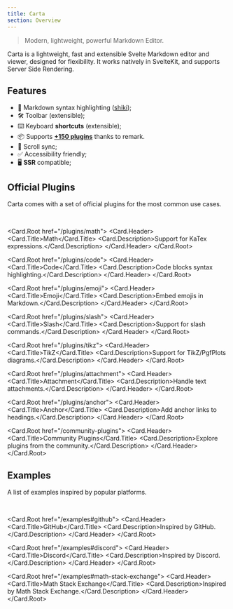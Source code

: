 ```yaml
---
title: Carta
section: Overview
---
```


<script>
	import * as Card from "$lib/components/ui/card";
</script>

> Modern, lightweight, powerful Markdown Editor.

Carta is a lightweight, fast and extensible Svelte Markdown editor and viewer, designed for flexibility. It works natively in SvelteKit, and supports Server Side Rendering.

## Features

- 🌈 Markdown syntax highlighting ([shiki](https://shiki.style/));
- 🛠️ Toolbar (extensible);
- ⌨️ Keyboard **shortcuts** (extensible);
- 📦 Supports **[+150 plugins](https://github.com/remarkjs/remark/blob/main/doc/plugins.md#list-of-plugins)** thanks to remark.
- 🔀 Scroll sync;
- ✅ Accessibility friendly;
- 🖥️ **SSR** compatible;

## Official Plugins

Carta comes with a set of official plugins for the most common use cases.

<br />

<div class="w-full grid sm:grid-cols-2 gap-4">

<Card.Root href="/plugins/math">
<Card.Header>
<iconify-icon icon="tabler:math" class="text-3xl text-sky-300"></iconify-icon>
<Card.Title>Math</Card.Title>
<Card.Description>Support for KaTex expressions.</Card.Description>
</Card.Header>
</Card.Root>

<Card.Root href="/plugins/code">
<Card.Header>
<iconify-icon icon="fluent:code-16-filled" class="text-3xl text-sky-300"></iconify-icon>
<Card.Title>Code</Card.Title>
<Card.Description>Code blocks syntax highlighting.</Card.Description>
</Card.Header>
</Card.Root>

<Card.Root href="/plugins/emoji">
<Card.Header>
<iconify-icon icon="mingcute:emoji-line" class="text-3xl text-sky-300"></iconify-icon>
<Card.Title>Emoji</Card.Title>
<Card.Description>Embed emojis in Markdown.</Card.Description>
</Card.Header>
</Card.Root>

<Card.Root href="/plugins/slash">
<Card.Header>
<iconify-icon icon="tabler:slash" class="text-3xl text-sky-300"></iconify-icon>
<Card.Title>Slash</Card.Title>
<Card.Description>Support for slash commands.</Card.Description>
</Card.Header>
</Card.Root>

<Card.Root href="/plugins/tikz">
<Card.Header>
<iconify-icon icon="mdi:draw-pen" class="text-3xl text-sky-300"></iconify-icon>
<Card.Title>TikZ</Card.Title>
<Card.Description>Support for TikZ/PgfPlots diagrams.</Card.Description>
</Card.Header>
</Card.Root>

<Card.Root href="/plugins/attachment">
<Card.Header>
<iconify-icon icon="tdesign:attach" class="text-3xl text-sky-300"></iconify-icon>
<Card.Title>Attachment</Card.Title>
<Card.Description>Handle text attachments.</Card.Description>
</Card.Header>
</Card.Root>

<Card.Root href="/plugins/anchor">
<Card.Header>
<iconify-icon icon="mingcute:link-fill" class="text-3xl text-sky-300"></iconify-icon>
<Card.Title>Anchor</Card.Title>
<Card.Description>Add anchor links to headings.</Card.Description>
</Card.Header>
</Card.Root>

<Card.Root href="/community-plugins">
<Card.Header>
<iconify-icon icon="ph:stack-fill" class="text-3xl text-sky-300"></iconify-icon>
<Card.Title>Community Plugins</Card.Title>
<Card.Description>Explore plugins from the community.</Card.Description>
</Card.Header>
</Card.Root>

</div>

## Examples

A list of examples inspired by popular platforms.

<br>

<div class="w-full grid sm:grid-cols-2 gap-4">

<Card.Root href="/examples#github">
<Card.Header>
<iconify-icon icon="mdi:github" class="text-3xl text-sky-300" ></iconify-icon>
<Card.Title>GitHub</Card.Title>
<Card.Description>Inspired by GitHub.</Card.Description>
</Card.Header>
</Card.Root>

<Card.Root href="/examples#discord">
<Card.Header>
<iconify-icon icon="ic:baseline-discord" class="text-3xl text-sky-300" ></iconify-icon>
<Card.Title>Discord</Card.Title>
<Card.Description>Inspired by Discord.</Card.Description>
</Card.Header>
</Card.Root>

<Card.Root href="/examples#math-stack-exchange">
<Card.Header>
<iconify-icon icon="fluent:math-formula-16-filled" class="text-3xl text-sky-300" ></iconify-icon>
<Card.Title>Math Stack Exchange</Card.Title>
<Card.Description>Inspired by Math Stack Exchange.</Card.Description>
</Card.Header>
</Card.Root>

</div>
